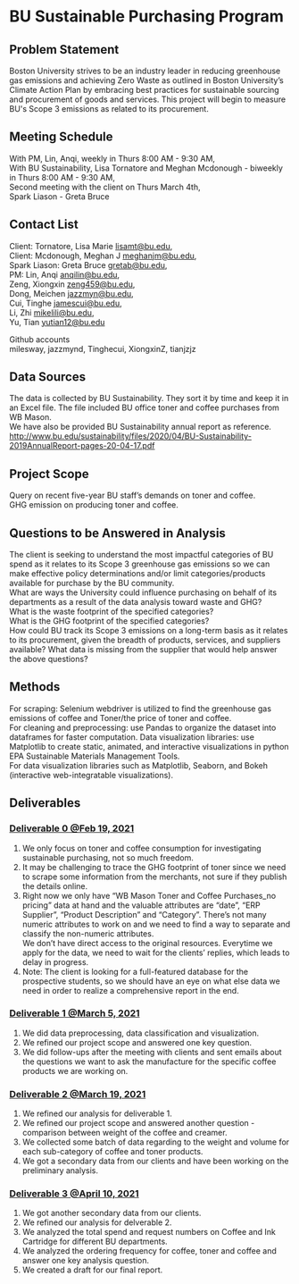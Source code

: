 # BU Sustainable Purchasing Program
## Problem Statement
Boston University strives to be an industry leader in reducing greenhouse gas emissions and achieving Zero Waste as outlined in Boston University’s Climate Action Plan by embracing best practices for sustainable sourcing and procurement of goods and services. This project will begin to measure BU's Scope 3 emissions as related to its procurement. 


## Meeting Schedule

With PM, Lin, Anqi, weekly in Thurs 8:00 AM - 9:30 AM,  
With BU Sustainability, Lisa Tornatore and Meghan Mcdonough - biweekly in Thurs 8:00 AM - 9:30 AM,   
Second meeting with the client on Thurs March 4th,  
Spark Liason - Greta Bruce  

## Contact List

Client: Tornatore, Lisa Marie <lisamt@bu.edu>,  
Client: Mcdonough, Meghan J <meghanjm@bu.edu>,  
Spark Liason: Greta Bruce <gretab@bu.edu>,     
PM: Lin, Anqi <anqilin@bu.edu>,  
Zeng, Xiongxin <zeng459@bu.edu>,  
Dong, Meichen <jazzmyn@bu.edu>,  
Cui, Tinghe <jamescui@bu.edu>,  
Li, Zhi <mikelili@bu.edu>,  
Yu, Tian <yutian12@bu.edu>  

Github accounts  
milesway, jazzmynd, Tinghecui, XiongxinZ, tianjzjz

## Data Sources
The data is collected by BU Sustainability. They sort it by time and keep it in an Excel file. The file included BU office toner and coffee purchases from WB Mason.  
We have also be provided BU Sustainability annual report as reference.  
http://www.bu.edu/sustainability/files/2020/04/BU-Sustainability-2019AnnualReport-pages-20-04-17.pdf  

## Project Scope
Query on recent five-year BU staff’s demands on toner and coffee.  
GHG emission on producing toner and coffee.  


## Questions to be Answered in Analysis
The client is seeking to understand the most impactful categories of BU spend as it relates to its Scope 3 greenhouse gas emissions so we can make effective policy determinations and/or limit categories/products available for purchase by the BU community.  
What are ways the University could influence purchasing on behalf of its departments as a result of the data analysis toward waste and GHG?  
What is the waste footprint of the specified categories?  
What is the GHG footprint of the specified categories?  
How could BU track its Scope 3 emissions on a long-term basis as it relates to its procurement, given the breadth of products, services, and suppliers available? What data is missing from the supplier that would help answer the above questions?  

## Methods
For scraping:  Selenium webdriver is utilized to find the greenhouse gas emissions of coffee and Toner/the price of toner and coffee.   
For cleaning and preprocessing: use Pandas to organize the dataset into dataframes for faster computation. Data visualization libraries: use Matplotlib to create static, animated, and interactive visualizations in python EPA Sustainable Materials Management Tools.  
For data visualization libraries such as Matplotlib, Seaborn, and Bokeh (interactive web-integratable visualizations). 


## Deliverables
### [Deliverable 0 @Feb 19, 2021](https://github.com/milesway/CS506Spring2021Repository/tree/master/SustainablePurchasing/Deliverable%200)
1.  We only focus on toner and coffee consumption for investigating sustainable purchasing, not so much freedom.  
2.  It may be challenging to trace the GHG footprint of toner since we need to scrape some information from the merchants, not sure if they publish the details online.  
3.  Right now we only have “WB Mason Toner and Coffee Purchases_no pricing” data at hand and the valuable attributes are “date”, “ERP Supplier”, “Product Description” and “Category”. There’s not many numeric attributes to work on and we need to find a way to separate and classify the non-numeric attributes.  
We don’t have direct access to the original resources. Everytime we apply for the data, we need to wait for the clients’ replies, which leads to delay in progress. 
4.  Note: The client is looking for a full-featured database for the prospective students, so we should have an eye on what else data we need in order to realize a comprehensive report in the end.

### [Deliverable 1 @March 5, 2021](https://github.com/milesway/CS506Spring2021Repository/tree/master/SustainablePurchasing/Deliverable%201)
1. We did data preprocessing, data classification and visualization.
2. We refined our project scope and answered one key question.
3. We did follow-ups after the meeting with clients and sent emails about the questions we want to ask the manufacture for the specific coffee products we are working on.

### [Deliverable 2 @March 19, 2021](https://github.com/milesway/CS506Spring2021Repository/tree/master/SustainablePurchasing/Deliverable%202)
1. We refined our analysis for deliverable 1.
2. We refined our project scope and answered another question - comparison between weight of the coffee and creamer.
3. We collected some batch of data regarding to the weight and volume for each sub-category of coffee and toner products.
3. We got a secondary data from our clients and have been working on the preliminary analysis.

### [Deliverable 3 @April 10, 2021](https://github.com/milesway/CS506Spring2021Repository/tree/master/SustainablePurchasing/Deliverable%203)
1. We got another secondary data from our clients.
2. We refined our analysis for delverable 2.
3. We analyzed the total spend and request numbers on Coffee and Ink Cartridge for different BU departments.
4. We analyzed the ordering frequency for coffee, toner and coffee and answer one key analysis question.
4. We created a draft for our final report.
